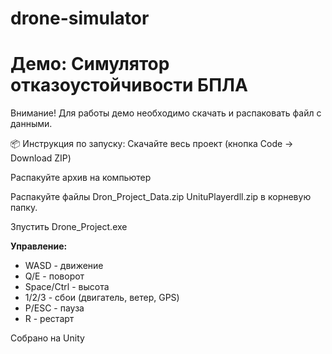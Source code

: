 # drone-simulator
# Демо: Симулятор отказоустойчивости БПЛА

Внимание! Для работы демо необходимо скачать и распаковать файл с данными.

📦 Инструкция по запуску:
Скачайте весь проект (кнопка Code → Download ZIP)

Распакуйте архив на компьютер

Распакуйте файлы 
Dron_Project_Data.zip
UnituPlayerdll.zip
в корневую папку.

Зпустить Drone_Project.exe

**Управление:**
- WASD - движение
- Q/E - поворот  
- Space/Ctrl - высота
- 1/2/3 - сбои (двигатель, ветер, GPS)
- P/ESC - пауза
- R - рестарт

Собрано на Unity 
